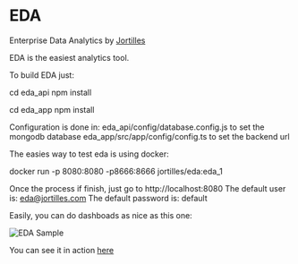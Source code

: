 # EDA 

Enterprise Data Analytics by  [Jortilles](http://eda.jortilles.com) 

EDA is the easiest analytics tool.

To build EDA just:

cd eda_api
npm install

cd eda_app
npm install


Configuration is done in:
eda_api/config/database.config.js to set the mongodb database
eda_app/src/app/config/config.ts to set the backend url

The easies way to test eda is using docker: 

docker run -p 8080:8080 -p8666:8666 jortilles/eda:eda_1

Once the process if finish, just go to http://localhost:8080
The default user is: eda@jortilles.com
The default password is: default

Easily, you can do dashboads as nice as this one:

![EDA Sample](https://eda.jortilles.com/wp-content/uploads/2019/10/eda_sample_dashboard1-768x357.png)

You can see it in action [here](https://www.youtube.com/watch?v=7KxIgob78Cg)